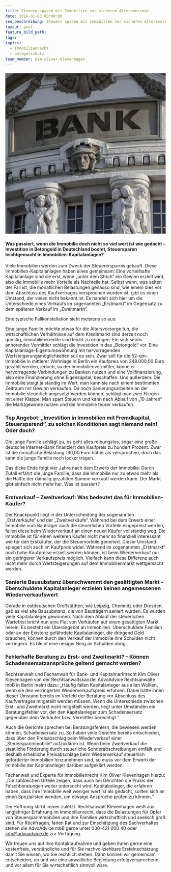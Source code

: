 ```yaml
---
title: Steuern sparen mit Immobilien zur sicheren Altersvorsoge
date: 2019-01-03 00:00:00
seo_beschreibung: Steuern sparen mit Immobilien zur sicheren Altersvorsorge
layout: post
feature_bild_path:
tags:
topics:
  - immobilienrecht
  - anlegerschutz
team_member: kim-oliver-klevenhagen
---
```


#### ![](/uploads/bank-2907728-640.jpg)

#### Was passiert, wenn die Immobilie doch nicht so viel wert ist wie gedacht – Investition in Betongold in Deutschland boomt, Steuersparen leichtgemacht in Immobilien-Kapitalanlagen?

Viele Immobilien werden zum Zweck der Steuerersparnis gekauft. Diese Immobilien-Kapitalanlagen haben eines gemeinsam: Eine vorteilhafte Kapitalanlage sind sie erst, wenn „unter dem Strich“ ein Gewinn erzielt wird, also die Immobilie mehr Vorteile als Nachteile hat. Selbst wenn, was selten der Fall ist, die monatlichen Belastungen genauso sind, wie einem dies vor dem Abschluss des Kaufvertrages versprochen worden ist, gibt es einen Umstand, der vielen nicht bekannt ist. Es handelt sich hier um die Unterschiede eines Verkaufs im sogenannten „Erstmarkt“ im Gegensatz zu dem sp&auml;teren Verkauf im „Zweitmarkt“.

Eine typische Fallkonstellation sieht meistens so aus:

Eine junge Familie m&ouml;chte etwas f&uuml;r die Altersvorsorge tun, die wirtschaftlichen Verh&auml;ltnisse auf dem Kreditmarkt sind derzeit noch g&uuml;nstig, Immobilienkredite sind leicht zu erlangen. Ein sich seri&ouml;s anh&ouml;render Vermittler schl&auml;gt die Investition in das „Betongold“ vor. Eine Kapitalanlage-Eigentumswohnung mit hervorragenden Wertsteigerungsm&ouml;glichkeiten soll es sein. Zwar soll f&uuml;r die 52-qm-Immobilie in mittlerer Wohnlage in Berlin ein Kaufpreis von 248.000,00 Euro gezahlt werden, jedoch, so der Immobilienvermittler, k&ouml;nne er hervorragende Verbindungen zu Banken nutzen und eine Vollfinanzierung, also eine Finanzierung ohne Eigenkapital, beschaffen. Und au&szlig;erdem: Die Immobilie steigt ja st&auml;ndig im Wert, man kann sie nach einem bestimmten Zeitraum mit Gewinn verkaufen. Da noch Sanierungsarbeiten an der Immobilie steuerlich angesetzt werden k&ouml;nnen, schl&auml;gt man zwei Fliegen mit einer Klappe: Man spart Steuern und kann nach Ablauf von „10 Jahren“ die Marktgewinne nutzen und die Immobilie teurer verkaufen.

### Top Angebot: „Investition in Immobilien mit Fremdkapital, Steuersparend“, zu solchen Konditionen sagt niemand nein! Oder doch?

Die junge Familie schl&auml;gt zu, es geht alles reibungslos, sogar eine gro&szlig;e deutsche Internet-Bank finanziert den Kaufpreis zu hundert Prozent. Zwar ist die monatliche Belastung 130,00 Euro h&ouml;her als versprochen, doch das kann die junge Familie noch locker tragen.

Das dicke Ende folgt vier Jahre nach dem Erwerb der Immobilie. Durch Zufall erf&auml;hrt die junge Familie, dass die Immobilie nur zu etwas mehr als die H&auml;lfte der damalig gezahlten Summe verkauft werden kann. Der Markt gibt einfach nicht mehr her. Was ist passiert?

### Erstverkauf – Zweitverkauf: Was bedeutet das f&uuml;r Immobilien-K&auml;ufer?

Der Knackpunkt liegt in der Unterscheidung der sogenannten „Erstverk&auml;ufe“ und der „Zweitverk&auml;ufe“. W&auml;hrend bei dem Erwerb einer Immobilie vom Bautr&auml;ger auch die steuerlichen Vorteile eingepreist werden, fallen diese beim Wiederverkauf an einen neuen K&auml;ufer vollst&auml;ndig weg. Die Immobilie ist f&uuml;r einen weiteren K&auml;ufer nicht mehr so finanziell interessant wie f&uuml;r den Erstk&auml;ufer, der die Steuervorteile generiert. Dieser Umstand spiegelt sich auch im Kaufpreis wider. W&auml;hrend im sogenannten „Erstmarkt“ noch hohe Kaufpreise erzielt werden k&ouml;nnen, ist beim Wiederverkauf nur ein geringerer Verkaufspreis m&ouml;glich. Vielfach kann diese Differenz auch nicht mehr durch Wertsteigerungen auf dem Immobilienmarkt wettgemacht werden.

### Sanierte Bausubstanz &uuml;berschwemmt den ges&auml;ttigten Markt – &uuml;berschuldete Kapitalanleger erzielen keinen angemessenen Wiederverkaufswert

Gerade in ostdeutschen Gro&szlig;st&auml;dten, wie Leipzig, Chemnitz oder Dresden, gab es viel alte Bausubstanz, die von Bautr&auml;gern saniert wurden. Es wurden viele Kapitalanleger gewonnen. Nach dem Ablauf der steuerlichen Wartefrist bricht nun eine Flut von Verk&auml;ufen auf einen ges&auml;ttigten Markt herein. Es besteht ein &Uuml;berangebot an Immobilien. &Uuml;berschuldete Familien oder an der Existenz gef&auml;hrdete Kapitalanleger, die dringend Geld brauchen, k&ouml;nnen durch den Verkauf der Immobilie ihre Schulden nicht verringern. Es bleibt eine riesiger Berg an Schulden &uuml;brig.

### Fehlerhafte Beratung zu Erst- und Zweitmarkt? – K&ouml;nnen Schadensersatzanspr&uuml;che geltend gemacht werden?

Rechtsanwalt und Fachanwalt f&uuml;r Bank- und Kapitalmarktrecht Kim Oliver Klevenhagen von der Rechtsanwaltskanzlei AdvoAdvice Rechtsanw&auml;lte mbB in Berlin meint dazu: „H&auml;ufig fallen Kapitalanleger aus allen Wolken, wenn sie den verringerten Wiederverkaufspreis erfahren. Dabei h&auml;tte ihnen dieser Umstand bereits im Vorfeld der Beratung vor Abschluss des Kaufvertrages mitgeteilt werden m&uuml;ssen. Wenn die Unterschiede zwischen Erst- und Zweitmarkt nicht mitgeteilt werden, liegt unter Umst&auml;nden ein Beratungsfehler vor, der den Kapitalanleger zum Schadensersatz gegen&uuml;ber dem Verk&auml;ufer bzw. Vermittler berechtigt.“

Auch die Gerichte sprechen bei Beratungsfehlern, die bewiesen werden k&ouml;nnen, Schadensersatz zu. So haben viele Gerichte bereits entschieden, dass &uuml;ber den Preisabschlag beim Wiederverkauf einer „Steuersparimmobilie“ aufzukl&auml;ren ist. Wenn beim Zweitverkauf die staatliche F&ouml;rderung durch steuerliche Sonderabschreibungen entf&auml;llt und deshalb erhebliche Preisabschl&auml;ge beim Wiederverkauf steuerlich gef&ouml;rderter Immobilien hinzunehmen sind, so muss vor dem Erwerb der Immobilie der Kapitalanleger dar&uuml;ber aufgekl&auml;rt werden.

Fachanwalt und Experte f&uuml;r Immobilienrecht Kim Oliver Klevenhagen hierzu: „Die zahlreichen Urteile zeigen, dass auch bei Gerichten die Praxis der Falschberatungen weiter untersucht wird. Kapitalanleger, die erfahren haben, dass ihre Immobilie weit weniger wert ist als gedacht, sollten sich an einen Spezialisten wenden, um etwaige Anspr&uuml;che pr&uuml;fen zu k&ouml;nnen.“

Die Hoffnung stirbt immer zuletzt. Rechtsanwalt Klevenhagen wei&szlig; aus langj&auml;hriger Erfahrung im Immobilienrecht, dass die Belastungen f&uuml;r Opfer von Steuersparimmobilien und ihre Familien wirtschaftlich und seelisch gro&szlig; sind. F&uuml;r R&uuml;ckfragen, fairen Rat und zur Einsch&auml;tzung des Sachverhaltes stehen die AdvoAdvice mbB gerne unter 030-421 000 40 oder info@advoadvice.de zur Verf&uuml;gung.

Wir freuen uns auf Ihre Kontaktaufnahme und geben Ihnen gerne eine kostenfreie, verst&auml;ndliche und f&uuml;r Sie nachvollziehbare Ersteinsch&auml;tzung damit Sie wissen, wo Sie rechtlich stehen. Dann k&ouml;nnen wir gemeinsam entscheiden, ob und wie eine anwaltliche Begleitung erfolgversprechend und vor allem f&uuml;r Sie wirtschaftlich sinnvoll w&auml;re.